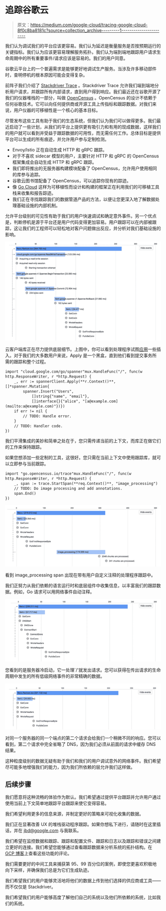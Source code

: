 # 追踪谷歌云

> 原文：<https://medium.com/google-cloud/tracing-google-cloud-8f0c8ba8181c?source=collection_archive---------1----------------------->

我们认为调试我们的平台应该更容易。我们认为延迟是衡量服务是否按预期运行的关键指标。我们认为应该更容易理解服务拓扑。我们认为端到端地跟踪用户请求生命周期中的所有重要事件/请求应该是容易的。我们的用户同意。

谷歌云平台上的一个普遍需求是能够更好地调试生产服务。当涉及许多移动部件时，查明停机的根本原因可能会变得复杂。

前阵子我们介绍了 [Stackdriver Trace](https://cloud.google.com/trace/) 。Stackdriver Trace 允许我们端到端地分析用户请求，并跟踪所有内部请求，直到用户得到响应。我们最近还在谷歌开源了我们的仪器堆栈的一部分，叫做 [OpenCensus](https://opensource.googleblog.com/2018/01/opencensus.html) 。OpenCensus 的设计不依赖于任何谷歌技术。它可以向任何提供商或开源工具上传指标和跟踪数据。对我们来说，用户仪器的可移植性是一个核心的基本目标。

尽管发布这些工具有助于我们的生态系统，但我们认为我们可以做得更多。我们最近启动了一些计划，从我们的平台上提供更有吸引力和有用的现成数据，这样我们的用户就可以看到并受益于跟踪数据的可用性，而无需任何工作。总体目标是提供平台可以生成的所有痕迹，并允许用户参与定制检测。

*   Envoy/Istio 正在自动生成 HTTP 和 gRPC 跟踪。
*   对于不喜欢 sidecar 模型的用户，主要针对 HTTP 和 gRPC 的 OpenCensus 框架集成会自动生成 HTTP 和 gRPC 跟踪。
*   我们即将推出的无服务器构建模块配备了 OpenCensus，允许用户使用相同的库参与追踪。
*   谷歌云图书馆配备了 OpenCensus，可以追踪你现有的踪迹。
*   像 [Go Cloud](https://github.com/google/go-cloud) 这样为可移植性而设计和构建的框架正在利用我们的可移植工具栈来收集和报告踪迹。
*   我们正在寻找跟踪我们的数据管道产品的方法，以便让您更深入地了解数据处理基础设施的内部机制。

允许平台级别的可见性有助于我们的用户快速调试和确定意外事件。另一个优点是，判断停机是源于平台还是用户代码变得更加容易。用户跟踪可以在内部被跟踪，这让我们的工程师可以轻松地对客户问题做出反应，并分析对我们基础设施的影响。

![](img/1ea0dc05580ce752501c92b21e9ae639.png)

云客户端库正在尽力提供底层细节。上图中，你可以看到处理程序试图[应用](https://godoc.org/cloud.google.com/go/spanner#Client.Apply)一些插入。对于我们的大多数用户来说，Apply 是一个黑盒，直到他们看到提交事务所需的跟踪和整个过程。

```
import "cloud.google.com/go/spanner"mux.HandleFunc("/", func(w http.ResponseWriter, r *http.Request) {
    _, err := spannerClient.Apply(**r.Context()**, []*spanner.Mutation{
        spanner.Insert("Users",
            []string{"name", "email"},
            []interface{}{"alice", "[a@example.com](mailto:a@example.com)"})})
    if err != nil {
        // TODO: Handle error.
    }
    // TODO: Handler code.
})
```

我们平滑集成的美妙和简单之处在于，您只需传递当前的上下文，而库正在做它们的工作来保持跟踪。

如果您想添加一些定制的工具，这很好。您只需在当前上下文中使用跟踪库，就可以立即参与当前跟踪。

```
import "go.opencensus.io/trace"mux.HandleFunc("/", func(w http.ResponseWriter, r *http.Request) {
    _, span := trace.StartSpan(**req.Context()**, "image_processing")
    // TODO: Do image processing and add annotations.
    span.End()
})
```

![](img/2c80305ee881d896152b8b179b4a3dc0.png)

看到 image_processing span 出现在带有用户自定义注释的处理程序跟踪中。

我们正努力从我们依赖的语言运行时和底层组件中收集信息，以丰富我们的跟踪数据。例如，Go 请求可以用网络事件自动注释。

![](img/231dacbcf8342e7778be5f91592bb400.png)

您看到的是服务器冷启动，它一处理`/'就发出请求。您可以获得在传出请求的生命周期中发生的所有低级网络事件的非常精确的数据。

![](img/5d6f892f7218e5b24fc9f45983f06ac8.png)

对同一个服务器的同一个端点的第二个请求会给我们一个稍微不同的响应。您可以看到，第二个请求中完全省略了 DNS，因为我们必须从前面的请求中缓存 DNS 结果。

这种粒度级别的数据无疑有助于我们和我们的用户调试意外的网络事件。我们希望尽可能多地增强我们的能力，因为我们所依赖的层允许我们这样做。

## 后续步骤

我们愿意将这种流畅的体验作为默认。我们希望通过提供平台跟踪并允许用户通过使用当前上下文简单地跟踪平台跟踪来使它变得容易。

我们希望利用更多的信息来源，并制定更好的策略来可视化收集的数据。

我们正在显著改善 UX 的堆栈驱动程序跟踪。如果你想私下进行，请随时在这里插话，并在 jbd@google.com 与我联系。

我们希望在监控数据和跟踪、跟踪和配置文件、跟踪和日志以及跟踪和错误之间建立更好的连接。我们希望您能够通过查看跟踪数据来分析系统的拓扑结构。在 [GCP 博客](https://cloudplatform.googleblog.com/2018/07/drilling-down-into-stackdriver-service-monitoring.html)上查看这些功能的评论。

我们需要更好的中间工具来捕获第 95、99 百分位的案例，即使您更喜欢积极地向下采样，并确保我们总是为它们生成轨迹。

我们希望我们的用户能够灵活地将他们的数据上传到他们选择的供应商或工具——而不仅仅是 Stackdriver。

我们希望我们的用户能够高度了解他们自己的系统以及他们所依赖的系统，比如我们的系统。